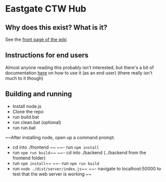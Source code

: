 # Eastgate CTW Hub

## Why does this exist? What is it?

See the [front page of the wiki](https://github.com/margeobur/eastgate-cwt/wiki/Home)

## Instructions for end users

Almost anyone reading this probably isn't interested, but there's a bit of documentation [here](https://github.com/margeobur/eastgate-cwt/wiki/Instructions-for-use) on how to use it (as an end user) (there really isn't much to it though)

## Building and running

- Install node.js
- Clone the repo
- run build.bat
- run clean.bat (optional)
- run run.bat

~~After installing node, open up a command prompt. 
- cd into ./frontend ~~
~~- run `npm install`
- run `npm run build`~~
~~- cd into ./backend (../backend from the frontend folder)
- run `npm install`~~
~~- run `npm run build`
- run `node ./dist/server/index.js`~~
~~- navigate to localhost:50000 to test that the web server is working ~~
